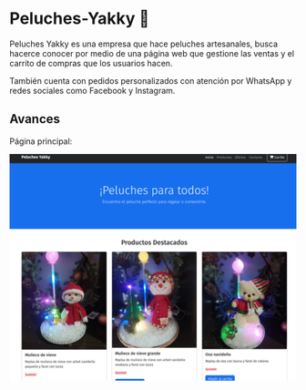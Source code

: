 # Peluches-Yakky :bear:

Peluches Yakky es una empresa que hace peluches artesanales, busca hacerce conocer por medio de una página web que gestione las ventas y el carrito de compras que los usuarios hacen.

También cuenta con pedidos personalizados con atención por WhatsApp y redes sociales como Facebook y Instagram.

## Avances

Página principal:

![alt text](image.png)